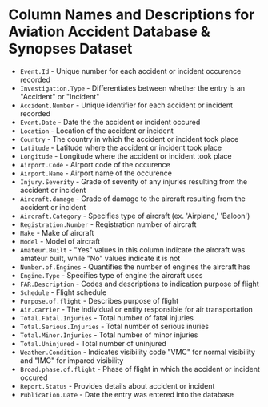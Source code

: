 # Column Names and Descriptions for Aviation Accident Database & Synopses Dataset
* `Event.Id` - Unique number for each accident or incident occurence recorded
* `Investigation.Type` - Differentiates between whether the entry is an "Accident" or "Incident"
* `Accident.Number` - Unique identifier for each accident or incident recorded
* `Event.Date` - Date the the accident or incident occured
* `Location` - Location of the accident or incident
* `Country` - The country in which the accident or incident took place
* `Latitude` - Latitude where the accident or incident took place
* `Longitude` - Longitude where the accident or incident took place
* `Airport.Code` - Airport code of the occurence
* `Airport.Name` - Airport name of the occurence
* `Injury.Severity` -  Grade of severity of any injuries resulting from the accident or incident
* `Aircraft.damage` - Grade of damage to the aircraft resulting from the accident or incident
* `Aircraft.Category` - Specifies type of aircraft (ex. 'Airplane,' 'Baloon')
* `Registration.Number` -  Registration number of aircraft
* `Make` -  Make of aircraft
* `Model` - Model of aircraft
* `Amateur.Built` -  "Yes" values in this column indicate the aircraft was amateur built, while "No" values indicate it is not
* `Number.of.Engines` - Quantifies the number of engines the aircraft has
* `Engine.Type` -  Specifies type of engine the aircraft uses
* `FAR.Description` -  Codes and descriptions to indication purpose of flight
* `Schedule` -  Flight schedule
* `Purpose.of.flight` - Describes purpose of flight
* `Air.carrier` - The individual or entity responsible for air transportation
* `Total.Fatal.Injuries` - Total number of fatal injuries
* `Total.Serious.Injuries` - Total number of serious inuries
* `Total.Minor.Injuries` - Total number of minor injuries
* `Total.Uninjured` - Total number of uninjured
* `Weather.Condition` -  Indicates visibility code "VMC" for normal visibility and "IMC" for impared visibility
* `Broad.phase.of.flight` - Phase of flight in which the accident or incident occured
* `Report.Status` -  Provides details about accident or incident
* `Publication.Date` - Date the entry was entered into the database
